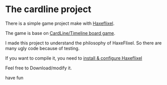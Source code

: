 The cardline project
====================

There is a simple game project make with [Haxeflixel](http://haxeflixel.com/).

The game is base on [CardLine/Timeline board game](https://www.asmodee.us/en/games/timeline/).

I made this project to understand the philosophy of HaxeFlixel. So there are many ugly code because of testing.

If you want to compile it, you need to [install & configure Haxeflixel](http://haxeflixel.com/documentation/getting-started/)

Feel free to Download/modify it.

have fun